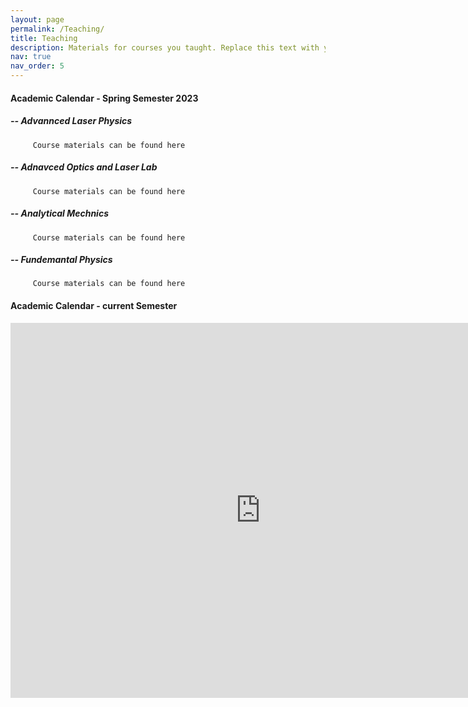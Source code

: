 ```yaml
---
layout: page
permalink: /Teaching/
title: Teaching
description: Materials for courses you taught. Replace this text with your description.
nav: true
nav_order: 5
---
```

#### Academic Calendar - Spring Semester 2023

##### -- Advannced Laser Physics 
         Course materials can be found here

##### -- Adnavced Optics and Laser Lab
         Course materials can be found here

##### -- Analytical Mechnics
         Course materials can be found here

##### -- Fundemantal Physics
         Course materials can be found here

#### Academic Calendar - current Semester

<iframe src="https://calendar.google.com/calendar/embed?src=0ppu0k1mki0uelh3kgamrj8k18%40group.calendar.google.com&ctz=Asia%2FTehran" style="border: 0" width="800" height="600" frameborder="0" scrolling="no"></iframe>
